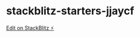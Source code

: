 # stackblitz-starters-jjaycf

[Edit on StackBlitz ⚡️](https://stackblitz.com/edit/stackblitz-starters-jjaycf)